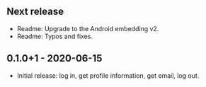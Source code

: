 ## Next release

* Readme: Upgrade to the Android embedding v2.
* Readme: Typos and fixes.

## 0.1.0+1 - 2020-06-15

* Initial release: log in, get profile information, get email, log out.
